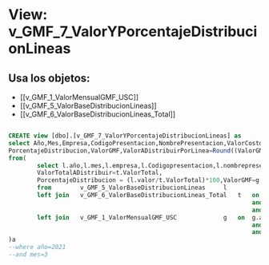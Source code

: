 # View: v_GMF_7_ValorYPorcentajeDistribucionLineas

## Usa los objetos:
- [[v_GMF_1_ValorMensualGMF_USC]]
- [[v_GMF_5_ValorBaseDistribucionLineas]]
- [[v_GMF_6_ValorBaseDistribucionLineas_Total]]

```sql

CREATE view [dbo].[v_GMF_7_ValorYPorcentajeDistribucionLineas] as
select Año,Mes,Empresa,CodigoPresentacion,NombrePresentacion,ValorCostosGastos,ValorTotalADistribuir,
PorcentajeDistribucion,ValorGMF,ValorADistribuirPorLinea=Round((ValorGMF*PorcentajeDistribucion)/100,4)
from(
		select l.año,l.mes,l.empresa,l.Codigopresentacion,l.nombrepresentacion,ValorCostosGastos=l.valor,
		ValorTotalADistribuir=t.ValorTotal,
		PorcentajeDistribucion = (l.valor/t.ValorTotal)*100,ValorGMF=g.valor
		from		v_GMF_5_ValorBaseDistribucionLineas		l
		left join	v_GMF_6_ValorBaseDistribucionLineas_Total	t	on	l.año=t.año
																	and l.mes = t.mes
																	and l.empresa = t.empresa
		left join	v_GMF_1_ValorMensualGMF_USC				g	on	g.año=l.año
																	and g.mes=l.mes
																	and g.Idempresas = l.empresa	
)a 
--where año=2021
--and mes=3

```
